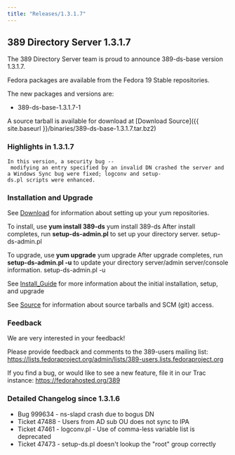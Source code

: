 ```yaml
---
title: "Releases/1.3.1.7"
---
```

389 Directory Server 1.3.1.7
----------------------------

The 389 Directory Server team is proud to announce 389-ds-base version 1.3.1.7.

Fedora packages are available from the Fedora 19 Stable repositories.

The new packages and versions are:

-   389-ds-base-1.3.1.7-1

A source tarball is available for download at [Download Source]({{ site.baseurl }}/binaries/389-ds-base-1.3.1.7.tar.bz2)

### Highlights in 1.3.1.7

`In this version, a security bug -- modifying an entry specified by an invalid DN crashed the server and a Windows Sync bug were fixed; logconv and setup-ds.pl scripts were enhanced.`

### Installation and Upgrade

See [Download](../download.html) for information about setting up your yum repositories.

To install, use **yum install 389-ds** yum install 389-ds After install completes, run **setup-ds-admin.pl** to set up your directory server. setup-ds-admin.pl

To upgrade, use **yum upgrade** yum upgrade After upgrade completes, run **setup-ds-admin.pl -u** to update your directory server/admin server/console information. setup-ds-admin.pl -u

See [Install\_Guide](../legacy/install-guide.html) for more information about the initial installation, setup, and upgrade

See [Source](../development/source.html) for information about source tarballs and SCM (git) access.

### Feedback

We are very interested in your feedback!

Please provide feedback and comments to the 389-users mailing list: <https://lists.fedoraproject.org/admin/lists/389-users.lists.fedoraproject.org>

If you find a bug, or would like to see a new feature, file it in our Trac instance: <https://fedorahosted.org/389>

### Detailed Changelog since 1.3.1.6

-   Bug 999634 - ns-slapd crash due to bogus DN
-   Ticket 47488 - Users from AD sub OU does not sync to IPA
-   Ticket 47461 - logconv.pl - Use of comma-less variable list is deprecated
-   Ticket 47473 - setup-ds.pl doesn't lookup the "root" group correctly

